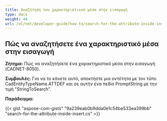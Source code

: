 ```yaml
---
title: Αναζήτηση του χαρακτηριστικού μέσα στην εισαγωγή
type: docs
weight: 44
url: /el/net/developer-guide/how-to/search-for-the-attribute-inside-insert/
---
```


## **Πώς να αναζητήσετε ένα χαρακτηριστικό μέσα στην εισαγωγή**

**Ζήτημα:** Πώς να αναζητήσετε ένα χαρακτηριστικό μέσα στην εισαγωγή (CADNET-8050).

**Συμβουλές:** Για να το κάνετε αυτό, αποκτήστε μια οντότητα με τον τύπο CadEntityTypeName.ATTDEF και σε αυτήν ένα πεδίο PromptString με την τιμή "StringToSearch".

**Παράδειγμα:**

{{< gist "aspose-com-gists" "9a239eab0b9dda0e1c54be533ea399bb" "search-for-the-attribute-inside-insert.cs" >}}
